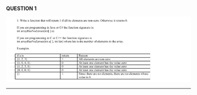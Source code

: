 <b>QUESTION 1</b> <br>

![Question 1](images/arrayHasNoZeroes.png)

----------------------------------------------------------------------------------------------

